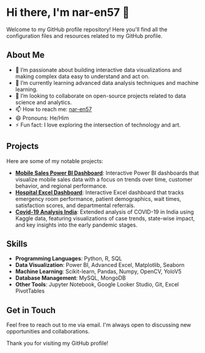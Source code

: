 # Hi there, I'm nar-en57 👋

Welcome to my GitHub profile repository! Here you'll find all the configuration files and resources related to my GitHub profile.

## About Me

- 👀 I’m passionate about building interactive data visualizations and making complex data easy to understand and act on.
- 🌱 I’m currently learning advanced data analysis techniques and machine learning.
- 💞️ I’m looking to collaborate on open-source projects related to data science and analytics.
- 📫 How to reach me: [nar-en57](mailto:narenjamdar57@gmail.com)
- 😄 Pronouns: He/Him
- ⚡ Fun fact: I love exploring the intersection of technology and art.

## Projects

Here are some of my notable projects:

- **[Mobile Sales Power BI Dashboard](https://github.com/nar-en57/Mobile-Sales-Power-BI-Dashboard)**: Interactive Power BI dashboards that visualize mobile sales data with a focus on trends over time, customer behavior, and regional performance.
- **[Hospital Excel Dashboard](https://github.com/nar-en57/Hospital-Dashboard-Using-Excel)**: Interactive Excel dashboard that tracks emergency room performance, patient demographics, wait times, satisfaction scores, and departmental referrals.
- **[Covid-19 Analysis India](https://github.com/nar-en57/COVID19-India-Analysis-Extended)**: Extended analysis of COVID-19 in India using Kaggle data, featuring visualizations of case trends, state-wise impact, and key insights into the early pandemic stages.

## Skills

- **Programming Languages**: Python, R, SQL
- **Data Visualization**: Power BI, Advanced Excel, Matplotlib, Seaborn
- **Machine Learning**: Scikit-learn, Pandas, Numpy, OpenCV, YoloV5
- **Database Management**: MySQL, MongoDB
- **Other Tools**: Jupyter Notebook, Google Looker Studio, Git, Excel PivotTables

## Get in Touch

Feel free to reach out to me via email. I'm always open to discussing new opportunities and collaborations.

Thank you for visiting my GitHub profile!

<!---
nar-en57/nar-en57 is a ✨ special ✨ repository because its `README.md` (this file) appears on your GitHub profile.
You can click the Preview link to take a look at your changes.
--->

